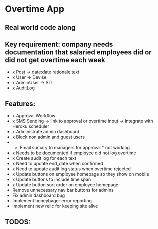 # Overtime App

## Real world code along

## Key requirement: company needs documentation that salaried employees did or did not get overtime each week

- x Post -> date:date rationale:text
- x User -> Devise
- x AdminUser -> STI
- x AuditLog

## Features:
- x Approval Workflow
- x SMS Sending -> link to approval or overtime input -> integrate with Heroku scheduler
- x Administrate admin dashboard
- x Block non admin and guest users
- * Email sumary to managers for approval * not working
- x Needs to be documented if employee did not log overtime
- x Create audit log for each text
- x Need to update end_date when confirmed
- x Need to update audit log status when overtime rejected
- x Update buttons on employee homepage so they show on mobile
- x Update buttons to include time span
- x Update button sort order on employee homepage
- Remove unnecessary nav bar buttons for admins
- Fix admin dashboard bug
- Implement honeybager error reporting
- Implement new relic for keeping site alive

## TODOS:

